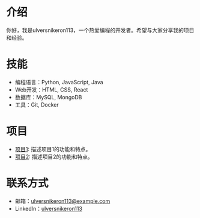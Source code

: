 # 介绍
你好，我是ulversnikeron113，一个热爱编程的开发者。希望与大家分享我的项目和经验。

# 技能
- 编程语言：Python, JavaScript, Java
- Web开发：HTML, CSS, React
- 数据库：MySQL, MongoDB
- 工具：Git, Docker

# 项目
- [项目1](https://github.com/ulversnikeron113/project1): 描述项目1的功能和特点。
- [项目2](https://github.com/ulversnikeron113/project2): 描述项目2的功能和特点。

# 联系方式
- 邮箱：ulversnikeron113@example.com
- LinkedIn：[ulversnikeron113](https://www.linkedin.com/in/ulversnikeron113)
